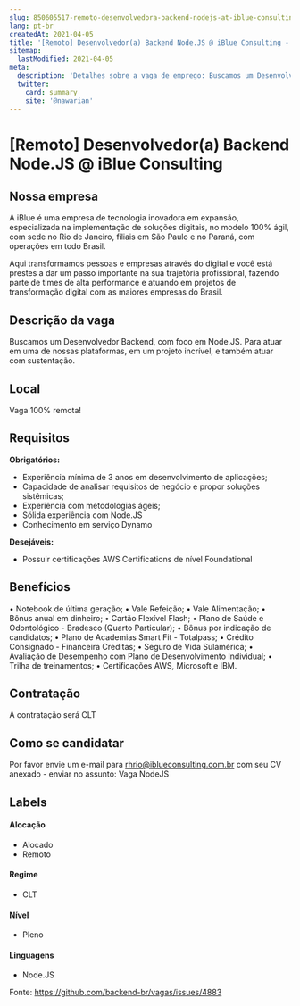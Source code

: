 ```yaml
---
slug: 850605517-remoto-desenvolvedora-backend-nodejs-at-iblue-consulting
lang: pt-br
createdAt: 2021-04-05
title: '[Remoto] Desenvolvedor(a) Backend Node.JS @ iBlue Consulting - Vaga de Emprego'
sitemap:
  lastModified: 2021-04-05
meta:
  description: 'Detalhes sobre a vaga de emprego: Buscamos um Desenvolvedor Backend, com foco em Node.JS. Para atuar em uma de nossas plataformas, em um projeto incrível, e também atuar com sustentação.'
  twitter:
    card: summary
    site: '@nawarian'
---
```


# [Remoto] Desenvolvedor(a) Backend Node.JS @ iBlue Consulting

<!--
==================================================
Caso a vaga for remoto durante a pandemia informar no texto "Remoto durante o covid"
==================================================
-->
<!-- 
==================================================
POR FAVOR, SÓ POSTE SE A VAGA FOR PARA BACK-END!

Não faça distinção de gênero no título da vaga.

Use: "Back-End Developer" ao invés de 
"Desenvolvedor Back-End" \o/

Exemplo: `[São Paulo] Back-End Developer @ NOME DA EMPRESA`
==================================================
-->
<!--
==================================================
Caso a vaga for remoto durante a pandemia deixar a linha abaixo
==================================================
-->

## Nossa empresa

A iBlue é uma empresa de tecnologia inovadora em expansão, especializada na implementação de soluções digitais, no modelo 100% ágil, com sede no Rio de Janeiro, filiais em São Paulo e no Paraná, com operações em todo Brasil.

Aqui transformamos pessoas e empresas através do digital e você está prestes a dar um passo importante na sua trajetória profissional, fazendo parte de times de alta performance e atuando em projetos de transformação digital com as maiores empresas do Brasil.


## Descrição da vaga

Buscamos um Desenvolvedor Backend, com foco em Node.JS. Para atuar em uma de nossas plataformas, em um projeto incrível, e também atuar com sustentação. 

## Local

Vaga 100% remota!

## Requisitos

**Obrigatórios:**
- Experiência mínima de 3 anos em desenvolvimento
de aplicações;
- Capacidade de analisar requisitos de negócio e
propor soluções sistêmicas;
- Experiência com metodologias ágeis;
- Sólida experiência com Node.JS
- Conhecimento em serviço Dynamo

**Desejáveis:**
- Possuir certificações AWS Certifications de nível Foundational

## Benefícios

•	Notebook de última geração;
•	Vale Refeição;
•	Vale Alimentação;
•	Bônus anual em dinheiro;
•	Cartão Flexível Flash;
•	Plano de Saúde e Odontológico - Bradesco (Quarto Particular);
•	Bônus por indicação de candidatos;
•	Plano de Academias Smart Fit - Totalpass;
•	Crédito Consignado - Financeira Creditas;
•	Seguro de Vida Sulamérica;
•	Avaliação de Desempenho com Plano de Desenvolvimento Individual;
•	Trilha de treinamentos;
•	Certificações AWS, Microsoft e IBM.

## Contratação

A contratação será CLT

## Como se candidatar

Por favor envie um e-mail para rhrio@iblueconsulting.com.br com seu CV anexado - enviar no assunto: Vaga NodeJS

## Labels
<!-- retire os labels que não fazem sentido à vaga -->

#### Alocação
- Alocado
- Remoto

#### Regime
- CLT

#### Nível
- Pleno

#### Linguagens
- Node.JS





Fonte: https://github.com/backend-br/vagas/issues/4883